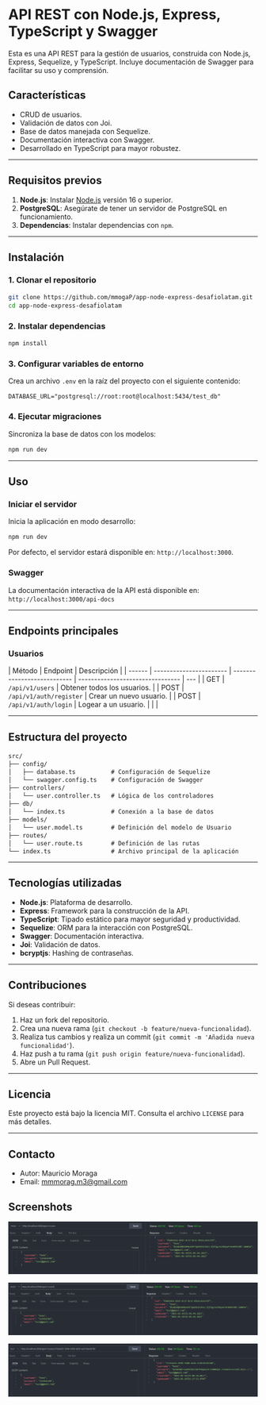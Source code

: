 # API REST con Node.js, Express, TypeScript y Swagger

Esta es una API REST para la gestión de usuarios, construida con Node.js, Express, Sequelize, y TypeScript. Incluye documentación de Swagger para facilitar su uso y comprensión.

## **Características**

- CRUD de usuarios.
- Validación de datos con Joi.
- Base de datos manejada con Sequelize.
- Documentación interactiva con Swagger.
- Desarrollado en TypeScript para mayor robustez.

---

## **Requisitos previos**

1. **Node.js**: Instalar [Node.js](https://nodejs.org/) versión 16 o superior.
2. **PostgreSQL**: Asegúrate de tener un servidor de PostgreSQL en funcionamiento.
3. **Dependencias**: Instalar dependencias con `npm`.

---

## **Instalación**

### **1. Clonar el repositorio**

```bash
git clone https://github.com/mmogaP/app-node-express-desafiolatam.git
cd app-node-express-desafiolatam
```

### **2. Instalar dependencias**

```bash
npm install
```

### **3. Configurar variables de entorno**

Crea un archivo `.env` en la raíz del proyecto con el siguiente contenido:

```
DATABASE_URL="postgresql://root:root@localhost:5434/test_db"
```

### **4. Ejecutar migraciones**

Sincroniza la base de datos con los modelos:

```bash
npm run dev
```

---

## **Uso**

### **Iniciar el servidor**

Inicia la aplicación en modo desarrollo:

```bash
npm run dev
```

Por defecto, el servidor estará disponible en: `http://localhost:3000`.

### **Swagger**

La documentación interactiva de la API está disponible en:  
`http://localhost:3000/api-docs`

---

## **Endpoints principales**

### **Usuarios**

| Método | Endpoint                | Descripción                 |
| ------ | ----------------------- | --------------------------- | -------------------------------- | --- |
| GET    | `/api/v1/users`         | Obtener todos los usuarios. |
| POST   | `/api/v1/auth/register` | Crear un nuevo usuario.     |
| POST   | `/api/v1/auth/login`    | Logear a un usuario.        |
| <!--   | PUT                     | `/api/v1/users/{uid}`       | Actualizar un usuario existente. | --> |

---

## **Estructura del proyecto**

```
src/
├── config/
│   ├── database.ts          # Configuración de Sequelize
│   └── swagger.config.ts    # Configuración de Swagger
├── controllers/
│   └── user.controller.ts   # Lógica de los controladores
├── db/
│   └── index.ts             # Conexión a la base de datos
├── models/
│   └── user.model.ts        # Definición del modelo de Usuario
├── routes/
│   └── user.route.ts        # Definición de las rutas
└── index.ts                 # Archivo principal de la aplicación
```

---

## **Tecnologías utilizadas**

- **Node.js**: Plataforma de desarrollo.
- **Express**: Framework para la construcción de la API.
- **TypeScript**: Tipado estático para mayor seguridad y productividad.
- **Sequelize**: ORM para la interacción con PostgreSQL.
- **Swagger**: Documentación interactiva.
- **Joi**: Validación de datos.
- **bcryptjs**: Hashing de contraseñas.

---

## **Contribuciones**

Si deseas contribuir:

1. Haz un fork del repositorio.
2. Crea una nueva rama (`git checkout -b feature/nueva-funcionalidad`).
3. Realiza tus cambios y realiza un commit (`git commit -m 'Añadida nueva funcionalidad'`).
4. Haz push a tu rama (`git push origin feature/nueva-funcionalidad`).
5. Abre un Pull Request.

---

## **Licencia**

Este proyecto está bajo la licencia MIT. Consulta el archivo `LICENSE` para más detalles.

---

## **Contacto**

- Autor: Mauricio Moraga
- Email: [mmmorag.m3@gmail.com](mailto:mmmorag.m3@gmail.com)

## **Screenshots**

![GET](./screenshots/get.png)

![POST](./screenshots/post.png)

![PUT](./screenshots/put.png)

